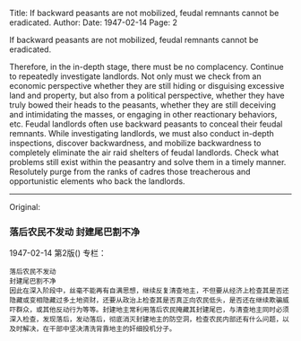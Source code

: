 Title: If backward peasants are not mobilized, feudal remnants cannot be eradicated.
Author:
Date: 1947-02-14
Page: 2

If backward peasants are not mobilized, feudal remnants cannot be eradicated.

Therefore, in the in-depth stage, there must be no complacency. Continue to repeatedly investigate landlords. Not only must we check from an economic perspective whether they are still hiding or disguising excessive land and property, but also from a political perspective, whether they have truly bowed their heads to the peasants, whether they are still deceiving and intimidating the masses, or engaging in other reactionary behaviors, etc. Feudal landlords often use backward peasants to conceal their feudal remnants. While investigating landlords, we must also conduct in-depth inspections, discover backwardness, and mobilize backwardness to completely eliminate the air raid shelters of feudal landlords. Check what problems still exist within the peasantry and solve them in a timely manner. Resolutely purge from the ranks of cadres those treacherous and opportunistic elements who back the landlords.



<hr /> 

Original: 


### 落后农民不发动  封建尾巴割不净

1947-02-14
第2版()
专栏：

    落后农民不发动
    封建尾巴割不净
    因此在深入阶段中，丝毫不能再有自满思想，继续反复清查地主，不但要从经济上检查其是否还隐藏或变相隐藏过多土地资财，还要从政治上检查其是否真正向农民低头，是否还在继续欺骗威吓群众，或其他反动行为等等。封建地主常利用落后农民掩藏其封建尾巴，与清查地主同时必须深入检查，发现落后，发动落后，彻底消灭封建地主的防空洞，检查农民内部还有什么问题，以及时解决，在干部中坚决清洗背靠地主的奸细投机分子。

